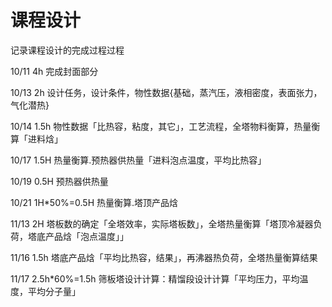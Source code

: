 # 课程设计
记录课程设计的完成过程过程



10/11 4h 完成封面部分

10/13 2h 设计任务，设计条件，物性数据{基础，蒸汽压，液相密度，表面张力，气化潜热}

10/14 1.5h 物性数据「比热容，粘度，其它」，工艺流程，全塔物料衡算，热量衡算「进料焓」

10/17 1.5H 热量衡算.预热器供热量「进料泡点温度，平均比热容」

10/19 0.5H 预热器供热量

10/21 1H*50%=0.5H 热量衡算.塔顶产品焓

11/13 2H 塔板数的确定「全塔效率，实际塔板数」，全塔热量衡算「塔顶冷凝器负荷，塔底产品焓「泡点温度」」

11/16 1.5h 塔底产品焓「平均比热容，结果」，再沸器热负荷，全塔热量衡算结果

11/17 2.5h*60%=1.5h  筛板塔设计计算：精馏段设计计算「平均压力，平均温度，平均分子量」